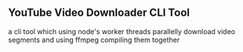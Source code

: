 ## YouTube Video Downloader CLI Tool
a cli tool which using node's worker threads parallelly download video segments and using ffmpeg compiling them together